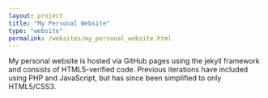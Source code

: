 ```yaml
---
layout: project
title: "My Personal Website"
type: "website"
permalink: /websites/my_personal_website.html
---
```

My personal website is hosted via GitHub pages using the jekyll framework and consists of HTML5-verified code. Previous iterations have included using PHP and JavaScript, but has since been simplified to only HTML5/CSS3.